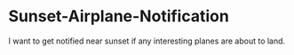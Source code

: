 # Sunset-Airplane-Notification
I want to get notified near sunset if any interesting planes are about to land.
